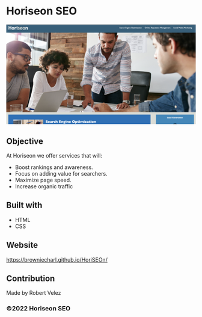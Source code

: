 # Horiseon SEO
![](./assets/images/Screen%20Shot%202022-03-12%20at%205.47.54%20PM.png)

## Objective
At Horiseon we offer services that will:
* Boost rankings and awareness.
* Focus on adding value for searchers.
* Maximize page speed.
* Increase organic traffic

## Built with
* HTML
* CSS

## Website
https://browniecharl.github.io/HoriSEOn/

## Contribution
Made by Robert Velez

### ©️2022 Horiseon SEO